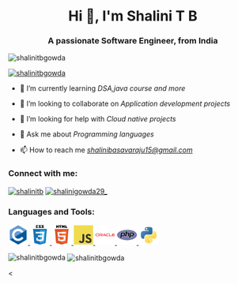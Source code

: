 <h1 align="center">Hi 👋, I'm Shalini T B</h1>
<h3 align="center">A passionate Software Engineer, from India</h3>

<p align="left"> <img src="https://komarev.com/ghpvc/?username=shalinitbgowda&label=Profile%20views&color=0e75b6&style=flat" alt="shalinitbgowda" /> </p>

<p align="left"> <a href="https://github.com/ryo-ma/github-profile-trophy"><img src="https://github-profile-trophy.vercel.app/?username=shalinitbgowda" alt="shalinitbgowda" /></a> </p>

- 🌱 I’m currently learning *DSA,java course and more*

- 👯 I’m looking to collaborate on *Application development projects*

- 🤝 I’m looking for help with *Cloud native projects*

- 💬 Ask me about *Programming languages*

- 📫 How to reach me *shalinibasavaraju15@gmail.com*

<h3 align="left">Connect with me:</h3>
<p align="left">
<a href="https://linkedin.com/in/shalinitb" target="blank"><img align="center" src="https://raw.githubusercontent.com/rahuldkjain/github-profile-readme-generator/master/src/images/icons/Social/linked-in-alt.svg" alt="shalinitb" height="30" width="40" /></a>
<a href="https://instagram.com/shalinigowda29_" target="blank"><img align="center" src="https://raw.githubusercontent.com/rahuldkjain/github-profile-readme-generator/master/src/images/icons/Social/instagram.svg" alt="shalinigowda29_" height="30" width="40" /></a>
</p>

<h3 align="left">Languages and Tools:</h3>
<p align="left"> <a href="https://www.cprogramming.com/" target="_blank" rel="noreferrer"> <img src="https://raw.githubusercontent.com/devicons/devicon/master/icons/c/c-original.svg" alt="c" width="40" height="40"/> </a> <a href="https://www.w3schools.com/css/" target="_blank" rel="noreferrer"> <img src="https://raw.githubusercontent.com/devicons/devicon/master/icons/css3/css3-original-wordmark.svg" alt="css3" width="40" height="40"/> </a> <a href="https://www.w3.org/html/" target="_blank" rel="noreferrer"> <img src="https://raw.githubusercontent.com/devicons/devicon/master/icons/html5/html5-original-wordmark.svg" alt="html5" width="40" height="40"/> </a> <a href="https://developer.mozilla.org/en-US/docs/Web/JavaScript" target="_blank" rel="noreferrer"> <img src="https://raw.githubusercontent.com/devicons/devicon/master/icons/javascript/javascript-original.svg" alt="javascript" width="40" height="40"/> </a> <a href="https://www.oracle.com/" target="_blank" rel="noreferrer"> <img src="https://raw.githubusercontent.com/devicons/devicon/master/icons/oracle/oracle-original.svg" alt="oracle" width="40" height="40"/> </a> <a href="https://www.php.net" target="_blank" rel="noreferrer"> <img src="https://raw.githubusercontent.com/devicons/devicon/master/icons/php/php-original.svg" alt="php" width="40" height="40"/> </a> <a href="https://www.python.org" target="_blank" rel="noreferrer"> <img src="https://raw.githubusercontent.com/devicons/devicon/master/icons/python/python-original.svg" alt="python" width="40" height="40"/> </a> </p>

<p><img align="left" src="https://github-readme-stats.vercel.app/api/top-langs?username=shalinitbgowda&show_icons=true&locale=en&layout=compact" alt="shalinitbgowda" /></p>

<p>&nbsp;<img align="center" src="https://github-readme-stats.vercel.app/api?username=shalinitbgowda&show_icons=true&locale=en" alt="shalinitbgowda" /></p>
<
